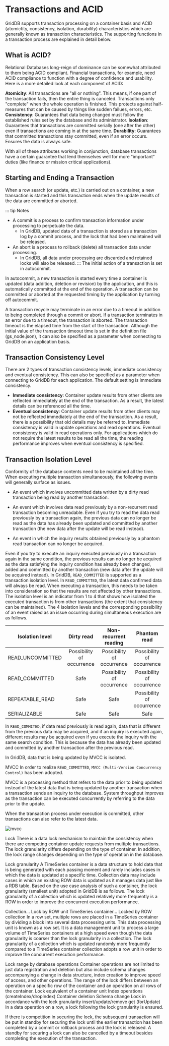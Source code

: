 # Transactions and ACID

GridDB supports transaction processing on a container basis and ACID (atomictity, consistency, isolation, durability) characteristics which are generally known as transaction characteristics. The supporting functions in a transaction process are explained in detail below.

## What is ACID?

Relational Databases long-reign of dominance can be somewhat attributed to them being ACID compliant. Financial transactions, for example, need ACID compliance to function with a degree of confidence and usability. Here is a more detailed look at each component of ACID:

**Atomicity**: All transactions are "all or nothing". This means, if one part of the transaction fails, then the entire thing is canceled. Transactions only "complete" when the whole operation is finished. This protects against half-measures that can be caused by things like sudden failues, errors, etc.
**Consistency**: Guarantees that data being changed must follow the established rules set by the database and its administrator.
**Isolation**: Guarantees that transactions are committed serially (one after the other) even if transactions are coming in at the same time.
**Durability**: Guarantees that committed transactions stay committed, even if an error occurs. Ensures the data is always safe.

With all of these attributes working in conjunction, database transactions have a certain guarantee that lend themselves well for more "important" duties (like finance or mission critical applications).

## Starting and Ending a Transaction
When a row search (or update, etc.) is carried out on a container, a new transaction is started and this transaction ends when the update results of the data are committed or aborted.

::: tip Notes

* A commit is a process to confirm transaction information under processing to perpetuate the data.
  * In GridDB, updated data of a transaction is stored as a transaction log by a commit process, and the lock that had been maintained will be released.
* An abort is a process to rollback (delete) all transaction data under processing.
  * In GridDB, all data under processing are discarded and retained locks will also be released.
:::
The initial action of a transaction is set in autocommit.

In autocommit, a new transaction is started every time a container is updated (data addition, deletion or revision) by the application, and this is automatically committed at the end of the operation. A transaction can be committed or aborted at the requested timing by the application by turning off autocommit.

A transaction recycle may terminate in an error due to a timeout in addition to being completed through a commit or abort. If a transaction terminates in an error due to a timeout, the transaction is aborted. The transaction timeout is the elapsed time from the start of the transaction. Although the initial value of the transaction timeout time is set in the definition file (gs_node.json), it can also be specified as a parameter when connecting to GridDB on an application basis.

## Transaction Consistency Level
There are 2 types of transaction consistency levels, immediate consistency and eventual consistency. This can also be specified as a parameter when connecting to GridDB for each application. The default setting is immediate consistency.

* **Immediate consistency**: Container update results from other clients are reflected immediately at the end of the transaction. As a result, the latest details can be referenced all the time.
* **Eventual consistency**: Container update results from other clients may not be reflected immediately at the end of the transaction. As a result, there is a possibility that old details may be referred to.
Immediate consistency is valid in update operations and read operations. Eventual consistency is valid in read operations only. For applications which do not require the latest results to be read all the time, the reading performance improves when eventual consistency is specified.

## Transaction Isolation Level
Conformity of the database contents need to be maintained all the time. When executing multiple transaction simultaneously, the following events will generally surface as issues.

* An event which involves uncommitted data written by a dirty read transaction being read by another transaction.
* An event which involves data read previously by a non-recurrent read transaction becoming unreadable.
Even if you try to read the data read previously by a transaction again, the previous data can no longer be read as the data has already been updated and committed by another transaction (the new data after the update will be read instead).

* An event in which the inquiry results obtained previously by a phantom read transaction can no longer be acquired.

Even if you try to execute an inquiry executed previously in a transaction again in the same condition, the previous results can no longer be acquired as the data satisfying the inquiry condition has already been changed, added and committed by another transaction (new data after the update will be acquired instead). In GridDB, `READ_COMMITTED` is supported as a transaction isolation level. In `READ_COMMITTED`, the latest data confirmed data will always be read. When executing a transaction, this needs to be taken into consideration so that the results are not affected by other transactions. The isolation level is an indicator from 1 to 4 that shows how isolated the executed transaction is from other transactions (the extent that consistency can be maintained). The 4 isolation levels and the corresponding possibility of an event raised as an issue occurring during simultaneous execution are as follows.

| Isolation level | Dirty read | Non-recurrent reading | Phantom read |
| --------------- |:----------:|:---------------------:|:------------:|
| READ_UNCOMMITTED | Possibility of occurrence | Possibility of occurrence | Possibility of occurrence |
| READ_COMMITTED | Safe | Possibility of occurrence | Possibility of occurrence |
| REPEATABLE_READ | Safe | Safe | Possibility of occurrence |
| SERIALIZABLE | Safe | Safe | Safe |

In `READ_COMMITED`, if data read previously is read again, data that is different from the previous data may be acquired, and if an inquiry is executed again, different results may be acquired even if you execute the inquiry with the same search condition. This is because the data has already been updated and committed by another transaction after the previous read.

In GridDB, data that is being updated by MVCC is isolated.

MVCC
In order to realize `READ_COMMITTED`, `MVCC (Multi-Version Concurrency Control)` has been adopted.

MVCC is a processing method that refers to the data prior to being updated instead of the latest data that is being updated by another transaction when a transaction sends an inquiry to the database. System throughput improves as the transaction can be executed concurrently by referring to the data prior to the update.

When the transaction process under execution is committed, other transactions can also refer to the latest data.

<img src="/mvcc.png" alt="mvcc" class="center halfsize">

Lock
There is a data lock mechanism to maintain the consistency when there are competing container update requests from multiple transactions. The lock granularity differs depending on the type of container. In addition, the lock range changes depending on the type of operation in the database.

Lock granularity
A TimeSeries container is a data structure to hold data that is being generated with each passing moment and rarely includes cases in which the data is updated at a specific time.
Collection data may include cases in which an existing ROW data is updated as it manages data just like a RDB table.
Based on the use case analysis of such a container, the lock granularity (smallest unit) adopted in GridDB is as follows. The lock granularity of a collection which is updated relatively more frequently is a ROW in order to improve the concurrent execution performance.

Collection... Lock by ROW unit
TimeSeries container... Locked by ROW collection
In a row set, multiple rows are placed in a TimeSeries container by dividing a block into several data processing units. This data processing unit is known as a row set. It is a data management unit to process a large volume of TimeSeries containers at a high speed even though the data granularity is coarser than the lock granularity in a collection.
The lock granularity of a collection which is updated randomly more frequently compared to a TimeSeries container collection adopts a row unit in order to improve the concurrent execution performance.

Lock range by database operations Container operations are not limited to just data registration and deletion but also include schema changes accompanying a change in data structure, index creation to improve speed of access, and other operations. The range of the lock differs between an operation on a specific row of the container and an operation on all rows of the container.
Lock equivalent of a container unit
Index operations (createIndex/dropIndex)
Container deletion
Schema change
Lock in accordance with the lock granularity
insert/update/remove
get (forUpdate)
In a data operation on a row, a lock following the lock granularity is ensured.

If there is competition in securing the lock, the subsequent transaction will be put in standby for securing the lock until the earlier transaction has been completed by a commit or rollback process and the lock is released.
A standby for securing a lock can also be cancelled by a timeout besides completing the execution of the transaction.
